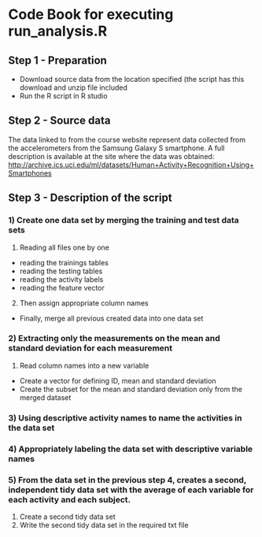 # Code Book for executing run_analysis.R

## Step 1 - Preparation

* Download source data from the location specified (the script has this download and unzip file included
* Run the R script in R studio


## Step 2 - Source data
The data linked to from the course website represent data collected from the accelerometers from the Samsung Galaxy S smartphone. A full description is available at the site where the data was obtained:
http://archive.ics.uci.edu/ml/datasets/Human+Activity+Recognition+Using+Smartphones


## Step 3 - Description of the script
### 1) Create one data set by merging the training and test data sets
1. Reading all files one by one
* reading the trainings tables
* reading the testing tables
* reading the activity labels
* reading the feature vector
2. Then assign appropriate column names
* Finally, merge all previous created data into one data set

### 2) Extracting only the measurements on the mean and standard deviation for each measurement
1. Read column names into a new variable
* Create a vector for defining ID, mean and standard deviation
* Create the subset for the mean and standard deviation only from the merged dataset

### 3) Using descriptive activity names to name the activities in the data set

### 4) Appropriately labeling the data set with descriptive variable names

### 5) From the data set in the previous step 4, creates a second, independent tidy data set with the average of each variable for each activity and each subject.
1. Create a second tidy data set
2. Write the second tidy data set in the required txt file
